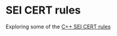 # SEI CERT rules

Exploring some of the [C++ SEI CERT rules](https://wiki.sei.cmu.edu/confluence/display/cplusplus/2+Rules/)
